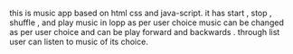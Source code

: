 this is music app based on html css and java-script.
it has start , stop , shuffle , and play music in lopp as per user choice 
music can be changed as per user choice and can be play forward and backwards .
through list user can listen to music of its choice.
